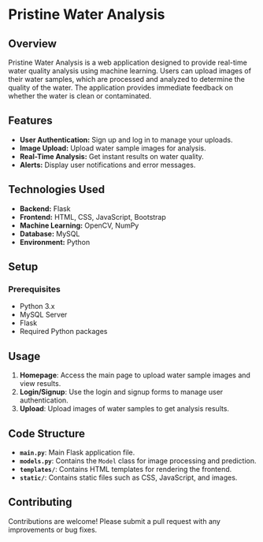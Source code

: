 # Pristine Water Analysis

## Overview

Pristine Water Analysis is a web application designed to provide real-time water quality analysis using machine learning. Users can upload images of their water samples, which are processed and analyzed to determine the quality of the water. The application provides immediate feedback on whether the water is clean or contaminated.

## Features

- **User Authentication:** Sign up and log in to manage your uploads.
- **Image Upload:** Upload water sample images for analysis.
- **Real-Time Analysis:** Get instant results on water quality.
- **Alerts:** Display user notifications and error messages.

## Technologies Used

- **Backend:** Flask
- **Frontend:** HTML, CSS, JavaScript, Bootstrap
- **Machine Learning:** OpenCV, NumPy
- **Database:** MySQL
- **Environment:** Python

## Setup

### Prerequisites

- Python 3.x
- MySQL Server
- Flask
- Required Python packages


## Usage

1. **Homepage**: Access the main page to upload water sample images and view results.
2. **Login/Signup**: Use the login and signup forms to manage user authentication.
3. **Upload**: Upload images of water samples to get analysis results.

## Code Structure

- **`main.py`**: Main Flask application file.
- **`models.py`**: Contains the `Model` class for image processing and prediction.
- **`templates/`**: Contains HTML templates for rendering the frontend.
- **`static/`**: Contains static files such as CSS, JavaScript, and images.

## Contributing

Contributions are welcome! Please submit a pull request with any improvements or bug fixes.

